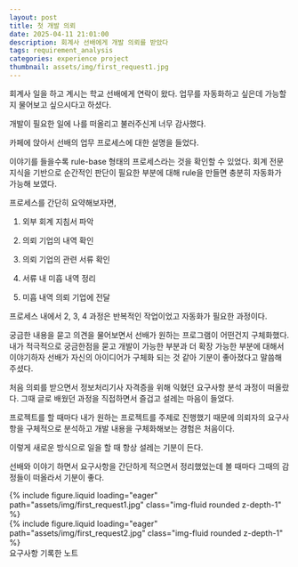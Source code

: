 ```yaml
---
layout: post
title: 첫 개발 의뢰
date: 2025-04-11 21:01:00
description: 회계사 선배에게 개발 의뢰를 받았다
tags: requirement_analysis
categories: experience project
thumbnail: assets/img/first_request1.jpg
---
```


회계사 일을 하고 계시는 학교 선배에게 연락이 왔다.
업무를 자동화하고 싶은데 가능할지 물어보고 싶으시다고 하셨다.

개발이 필요한 일에 나를 떠올리고 불러주신게 너무 감사했다.

카페에 앉아서 선배의 업무 프로세스에 대한 설명을 들었다.

이야기를 들을수록 rule-base 형태의 프로세스라는 것을 확인할 수 있었다. 
회계 전문 지식을 기반으로 순간적인 판단이 필요한 부분에 대해 rule을 만들면 충분히 자동화가 가능해 보였다.

프로세스를 간단히 요약해보자면,

1. 외부 회계 지침서 파악 

2. 의뢰 기업의 내역 확인

3. 의뢰 기업의 관련 서류 확인

4. 서류 내 미흡 내역 정리

5. 미흡 내역 의뢰 기업에 전달

프로세스 내에서 2, 3, 4 과정은 반복적인 작업이었고 자동화가 필요한 과정이다.

궁금한 내용을 묻고 의견을 물어보면서 선배가 원하는 프로그램이 어떤건지 구체화했다.
내가 적극적으로 궁금한점을 묻고 개발이 가능한 부분과 더 확장 가능한 부분에 대해서 이야기하자 선배가 자신의 아이디어가 구체화 되는 것 같아 기분이 좋아졌다고 말씀해 주셨다.

처음 의뢰를 받으면서 정보처리기사 자격증을 위해 익혔던 요구사항 분석 과정이 떠올랐다.
그때 글로 배웠던 과정을 직접하면서 즐겁고 설레는 마음이 들었다.

프로젝트를 할 때마다 내가 원하는 프로젝트를 주제로 진행했기 때문에 의뢰자의 요구사항을 구체적으로 분석하고 개발 내용을 구체화해보는 경험은 처음이다.

이렇게 새로운 방식으로 일을 할 때 항상 설레는 기분이 든다.

선배와 이야기 하면서 요구사항을 간단하게 적으면서 정리했었는데 볼 때마다 그때의 감정들이 떠올라서 기분이 좋다.

<div class="row mt-3">
    <div class="col-sm mt-3 mt-md-0">
        {% include figure.liquid loading="eager" path="assets/img/first_request1.jpg" class="img-fluid rounded z-depth-1" %}
    </div>
    <div class="col-sm mt-3 mt-md-0">
        {% include figure.liquid loading="eager" path="assets/img/first_request2.jpg" class="img-fluid rounded z-depth-1" %}
    </div>
</div>
<div class="caption">
    요구사항 기록한 노트
</div>


